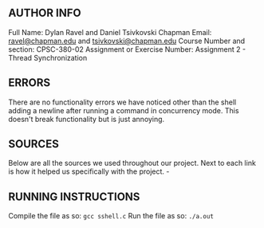 ## AUTHOR INFO
Full Name: Dylan Ravel and Daniel Tsivkovski
Chapman Email: ravel@chapman.edu and tsivkovski@chapman.edu
Course Number and section: CPSC-380-02
Assignment or Exercise Number: Assignment 2 - Thread Synchronization

## ERRORS
There are no functionality errors we have noticed other than the shell adding a newline after running a command in concurrency mode. This doesn't break functionality but is just annoying.

## SOURCES
Below are all the sources we used throughout our project. Next to each link is how it helped us specifically with the project.
    - 

## RUNNING INSTRUCTIONS
Compile the file as so: `gcc sshell.c`
Run the file as so: `./a.out`
